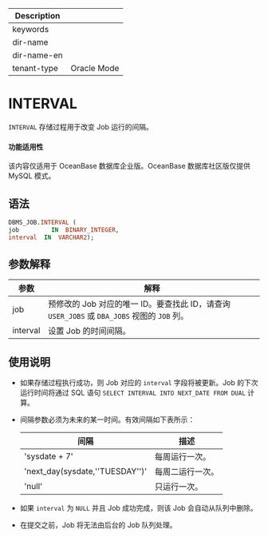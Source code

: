 | Description   |                 |
|---------------|-----------------|
| keywords      |                 |
| dir-name      |                 |
| dir-name-en   |                 |
| tenant-type   | Oracle Mode     |


# INTERVAL

`INTERVAL` 存储过程用于改变 Job 运行的间隔。

  <main id="notice" >
    <h4>功能适用性</h4>
    <p>该内容仅适用于 OceanBase 数据库企业版。OceanBase 数据库社区版仅提供 MySQL 模式。</p>
  </main>

## 语法

```sql
DBMS_JOB.INTERVAL ( 
job         IN  BINARY_INTEGER,
interval  IN  VARCHAR2);
```



## 参数解释



|    参数    |                                 解释                                  |
|----------|---------------------------------------------------------------------|
| job      | 预修改的 Job 对应的唯一 ID。要查找此 ID，请查询 `USER_JOBS` 或 `DBA_JOBS` 视图的 `JOB` 列。 |
| interval | 设置 Job 的时间间隔。                                                       |



## 使用说明

* 如果存储过程执行成功，则 Job 对应的 `interval` 字段将被更新。Job 的下次运行时间将通过 SQL 语句 `SELECT INTERVAL INTO NEXT_DATE FROM DUAL` 计算。

  

* 间隔参数必须为未来的某一时间。有效间隔如下表所示：

  

  |               间隔                |    描述    |
  |---------------------------------|----------|
  | 'sysdate + 7'                   | 每周运行一次。  |
  | 'next_day(sysdate,''TUESDAY'')' | 每周二运行一次。 |
  | 'null'                          | 只运行一次。   |

  



* 如果 `interval` 为 `NULL` 并且 Job 成功完成，则该 Job 会自动从队列中删除。

  

* 在提交之前，Job 将无法由后台的 Job 队列处理。

  



